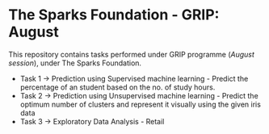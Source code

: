 # The Sparks Foundation - GRIP: August

This repository contains tasks performed under GRIP programme (<i>August session</i>), under The Sparks Foundation.

* Task 1 -> Prediction using Supervised machine learning - Predict the percentage of an student based on the no. of study hours.
* Task 2 -> Prediction using Unsupervised machine learning - Predict the optimum number of clusters and represent it visually using the given iris data
* Task 3 -> Exploratory Data Analysis - Retail